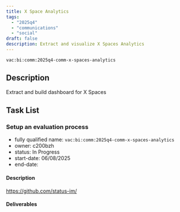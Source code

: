 ```yaml
---
title: X Space Analytics
tags:
  - "2025q4"
  - "communications"
  - "social"
draft: false
description: Extract and visualize X Spaces Analytics
---
```


`vac:bi:comm:2025q4-comm-x-spaces-analytics`

## Description

Extract and build dashboard for X Spaces

## Task List

### Setup an evaluation process

* fully qualified name: `vac:bi:comm:2025q4-comm-x-spaces-analytics`
* owner: c200bzh
* status: In Progress
* start-date: 06/08/2025
* end-date: 

#### Description

https://github.com/status-im/

#### Deliverables

